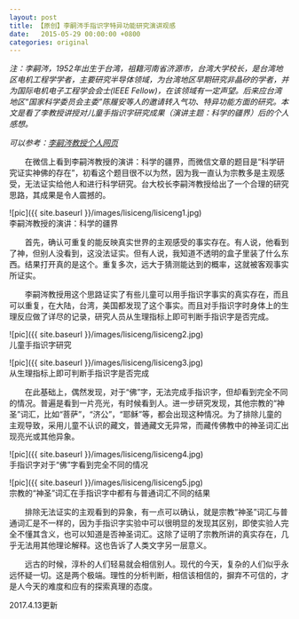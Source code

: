 ```yaml
---
layout: post
title: 【原创】李嗣涔手指识字特异功能研究演讲观感
date:   2015-05-29 00:00:00 +0800
categories: original
---
```

*注：李嗣涔，1952年出生于台湾，祖籍河南省济源市，台湾大学校长，是台湾地区电机工程学学者，主要研究半导体领域，为台湾地区早期研究非晶矽的学者，并为国际电机电子工程学会会士(IEEE Fellow)，在该领域有一定声望。后来应台湾地区“国家科学委员会主委”陈履安等人的邀请转入气功、特异功能方面的研究。本文是看了李教授讲授对儿童手指识字研究成果（演讲主题：科学的疆界）后的个人感想。*

*可以参考：[李嗣涔教授个人网页](http://sclee.ee.ntu.edu.tw/)*

　　在微信上看到李嗣涔教授的演讲：科学的疆界，而微信文章的题目是“科学研究证实神佛的存在”，初看这个题目很不以为然，因为我一直认为宗教多是主观感受，无法证实给他人和进行科学研究。台大校长李嗣涔教授给出了一个合理的研究思路，其成果是令人震撼的。

![pic]({{ site.baseurl }}/images/lisiceng/lisiceng1.jpg)<br>
李嗣涔教授的演讲：科学的疆界

　　首先，确认可重复的能反映真实世界的主观感受的事实存在。有人说，他看到了神，但别人没看到，这没法证实。但有人说，我知道不透明的盒子里装了什么东西。结果打开真的是这个。重复多次，远大于猜测能达到的概率，这就被客观事实所证实。

　　李嗣涔教授用这个思路证实了有些儿童可以用手指识字事实的真实存在，而且可以重复，在大陆，台湾，美国都发现了这个事实。而且对手指识字时身体上的生理反应做了详尽的记录，研究人员从生理指标上即可判断手指识字是否完成。

![pic]({{ site.baseurl }}/images/lisiceng/lisiceng2.jpg)<br>
儿童手指识字研究

![pic]({{ site.baseurl }}/images/lisiceng/lisiceng3.jpg)<br>
从生理指标上即可判断手指识字是否完成

　　在此基础上，偶然发现，对于“佛”字，无法完成手指识字，但却看到完全不同的情况。普遍是看到一片亮光，有时候看到人。进一步研究发现，其他宗教的“神圣”词汇，比如“菩萨”，“济公”，“耶稣”等，都会出现这种情况。为了排除儿童的主观导致，采用儿童不认识的藏文，普通藏文无异常，而藏传佛教中的神圣词汇出现亮光或其他异象。

![pic]({{ site.baseurl }}/images/lisiceng/lisiceng4.jpg)<br>
手指识字对于“佛”字看到完全不同的情况

![pic]({{ site.baseurl }}/images/lisiceng/lisiceng5.jpg)<br>
宗教的“神圣”词汇在手指识字中都有与普通词汇不同的结果

　　排除无法证实的主观看到的异象，有一点可以确认，就是宗教“神圣”词汇与普通词汇是不一样的，因为手指识字实验中可以很明显的发现其区别，即使实验人完全不懂其含义，也可以知道是否神圣词汇。这除了证明了宗教所讲的真实存在，几乎无法用其他理论解释。这也告诉了人类文字另一层意义。

　　远古的时候，淳朴的人们轻易就会相信别人。现代的今天，复杂的人们似乎永远怀疑一切。这是两个极端。理性的分析判断，相信该相信的，摒弃不可信的，才是人今天的难度和应有的探索真理的态度。

2017.4.13更新
